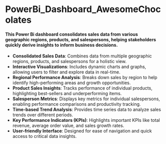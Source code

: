 # PowerBi_Dashboard_AwesomeChocolates

#### This Power Bi dashboard consolidates sales data from various geographic regions, products, and salespersons, helping stakeholders quickly derive insights to inform business decisions.

* **Consolidated Sales Data**: Combines data from multiple geographic regions, products, and salespersons for a holistic view.
* **Interactive Visualizations**: Includes dynamic charts and graphs, allowing users to filter and explore data in real-time.
* **Regional Performance Analysis**: Breaks down sales by region to help identify high-performing areas and growth opportunities.
* **Product Sales Insights**: Tracks performance of individual products, highlighting best-sellers and underperforming items.
* **Salesperson Metrics**: Displays key metrics for individual salespersons, enabling performance comparisons and productivity tracking.
* **Time-based Trend Analysis**: Provides time series data to analyze sales trends over different periods.
* **Key Performance Indicators (KPIs)**: Highlights important KPIs like total revenue, average order value, and sales growth rates.
* **User-friendly Interface**: Designed for ease of navigation and quick access to critical data insights.
